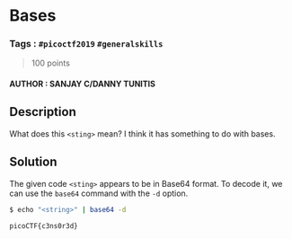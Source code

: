 # Bases

### Tags : `#picoctf2019` `#generalskills`

> 100 points

#### AUTHOR : SANJAY C/DANNY TUNITIS

## Description

What does this `<sting>` mean? I think it has something to do with bases.

## Solution

The given code `<sting>` appears to be in Base64 format. To decode it, we can use the `base64` command with the `-d` option.

``` bash
$ echo "<string>" | base64 -d

picoCTF{c3ns0r3d}
```
